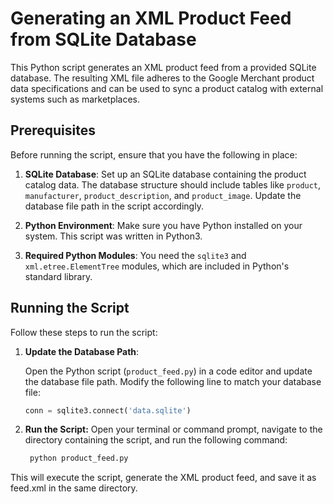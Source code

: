 # Generating an XML Product Feed from SQLite Database

This Python script generates an XML product feed from a provided SQLite database. The resulting XML file adheres to the Google Merchant product data specifications and can be used to sync a product catalog with external systems such as marketplaces.

## Prerequisites

Before running the script, ensure that you have the following in place:

1. **SQLite Database**: Set up an SQLite database containing the product catalog data. The database structure should include tables like `product`, `manufacturer`, `product_description`, and `product_image`. Update the database file path in the script accordingly.

2. **Python Environment**: Make sure you have Python installed on your system. This script was written in Python3.

3. **Required Python Modules**: You need the `sqlite3` and `xml.etree.ElementTree` modules, which are included in Python's standard library.

## Running the Script

Follow these steps to run the script:

1. **Update the Database Path**:

   Open the Python script (`product_feed.py`) in a code editor and update the database file path. Modify the following line to match your database file:

   ```python
   conn = sqlite3.connect('data.sqlite')


2. **Run the Script:**
   Open your terminal or command prompt, navigate to the directory containing the script, and run the following command:
     ```bash
      python product_feed.py

 This will execute the script, generate the XML product feed, and save it as feed.xml in the same directory.
